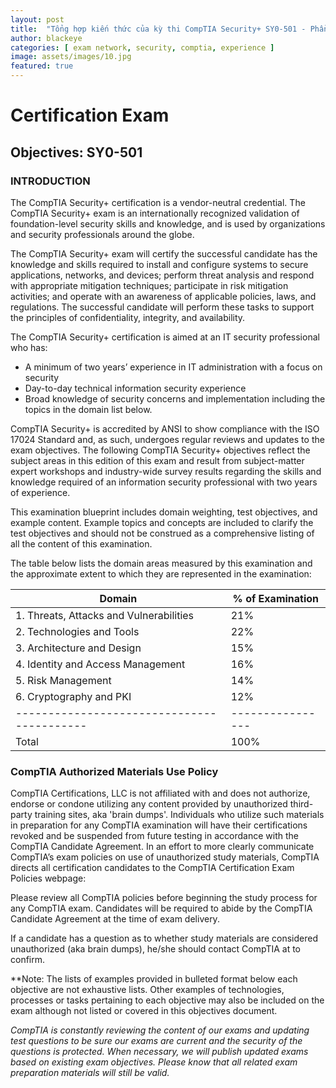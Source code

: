 ```yaml
---
layout: post
title:  "Tổng hợp kiến thức của kỳ thi CompTIA Security+ SY0-501 - Phần 00"
author: blackeye
categories: [ exam network, security, comptia, experience ]
image: assets/images/10.jpg
featured: true
---
```

# Certification Exam
## Objectives: SY0-501
### INTRODUCTION

The CompTIA Security+ certification is a vendor-neutral credential. The CompTIA Security+ exam is an internationally recognized validation of foundation-level security skills and knowledge, and is used by organizations and security professionals around the globe.

The CompTIA Security+ exam will certify the successful candidate has the knowledge and skills required to install and configure systems to secure applications, networks, and devices; perform threat analysis and respond with appropriate mitigation techniques; participate in risk mitigation activities; and operate with an awareness of applicable policies, laws, and regulations. The successful candidate will perform these tasks to support the principles of confidentiality, integrity, and availability.

The CompTIA Security+ certification is aimed at an IT security professional who has:

* A minimum of two years’ experience in IT administration with a focus on security
* Day-to-day technical information security experience
* Broad knowledge of security concerns and implementation including the topics in the domain list below.

CompTIA Security+ is accredited by ANSI to show compliance with the ISO 17024 Standard and, as such, undergoes regular reviews and updates to the exam objectives. The following CompTIA Security+ objectives reflect the subject areas in this edition of this exam and result from subject-matter expert workshops and industry-wide survey results regarding the skills and knowledge required of an information security professional with two years of experience.

This examination blueprint includes domain weighting, test objectives, and example content. Example topics and concepts are included to clarify the test objectives and should not be construed as a comprehensive listing of all the content of this examination.

The table below lists the domain areas measured by this examination and the approximate extent to which they are represented in the examination:

| Domain                                     | % of Examination |
| ------------------------------------------ | ---------------- |
| 1. Threats, Attacks and Vulnerabilities    | 21%              |
| 2. Technologies and Tools                  | 22%              |
| 3. Architecture and Design                 | 15%              |
| 4. Identity and Access Management          | 16%              |
| 5. Risk Management                         | 14%              |
| 6. Cryptography and PKI                    | 12%              |
| ------------------------------------------ | ---------------- |
| Total                                      | 100%             |

### CompTIA Authorized Materials Use Policy
CompTIA Certifications, LLC is not affiliated with and does not authorize, endorse or condone utilizing any content provided by unauthorized third-party training sites, aka 'brain dumps'. Individuals who utilize such materials in preparation for any CompTIA examination will have their certifications revoked and be suspended from future testing in accordance with the CompTIA Candidate Agreement. In an effort to more clearly communicate CompTIA’s exam policies on use of unauthorized study materials, CompTIA directs all certification candidates to the CompTIA Certification Exam Policies webpage:
[](http://certification.comptia.org/Training/testingcenters/policies.aspx)

Please review all CompTIA policies before beginning the study process for any CompTIA exam. Candidates will be required to abide by the CompTIA Candidate Agreement
[](http://certification.comptia.org/Training/testingcenters/policies/agreement.aspx) at the time of exam delivery.

If a candidate has a question as to whether study materials are considered unauthorized (aka brain dumps), he/she should contact CompTIA at [](examsecurity@comptia.org) to confirm.

**Note: The lists of examples provided in bulleted format below each objective are not exhaustive lists. Other examples of technologies, processes or tasks pertaining to each objective may also be included on the exam although not listed or covered in this objectives document.

_CompTIA is constantly reviewing the content of our exams and updating test questions to be sure our exams are current and the security of the questions is protected. When necessary, we will publish updated exams based on existing exam objectives. Please know that all related exam preparation materials will still be valid._